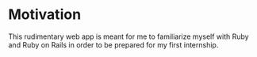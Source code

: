 # Motivation

This rudimentary web app is meant for me to familiarize myself with Ruby and Ruby on Rails in order to be prepared for my first internship.
